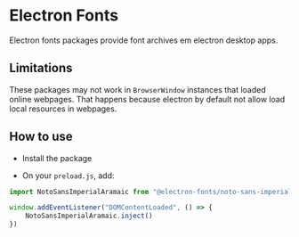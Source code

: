 # Electron Fonts

Electron fonts packages provide font archives em electron desktop apps.

## Limitations

These packages may not work in `BrowserWindow` instances that loaded online webpages. That happens because electron by default not allow load local resources in webpages.

## How to use

* Install the package

* On your `preload.js`, add:

```ts
import NotoSansImperialAramaic from "@electron-fonts/noto-sans-imperial-aramaic"

window.addEventListener("DOMContentLoaded", () => {
    NotoSansImperialAramaic.inject()
})
```